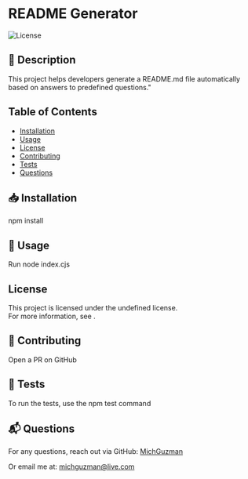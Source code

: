 # README Generator

![License](https://img.shields.io/badge/License-undefined-blue.svg)

## 📌 Description
This project helps developers generate a README.md file automatically based on answers to predefined questions."

## Table of Contents
- [Installation](#installation)
- [Usage](#usage)
- [License](#license)
- [Contributing](#contributing)
- [Tests](#tests)
- [Questions](#questions)

## 📥 Installation
npm install

## 🚀  Usage
Run node index.cjs

## License

This project is licensed under the undefined license.  
For more information, see .
  

## 🤝 Contributing
Open a PR on GitHub

## 🧪 Tests
To run the tests, use the npm test command

## 📬 Questions
For any questions, reach out via GitHub: [MichGuzman](https://github.com/MichGuzman)

Or email me at: michguzman@live.com
  
